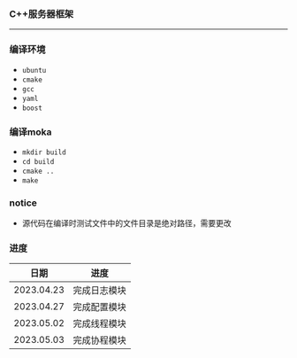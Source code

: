 ### C++服务器框架
---
### 编译环境
- `ubuntu`
- `cmake`
- `gcc`
- `yaml`
- `boost`

### 编译moka
- `mkdir build`
- `cd build`
- `cmake ..`
- `make`

### notice
- 源代码在编译时测试文件中的文件目录是绝对路径，需要更改

### 进度

|日期|进度|
|---|---|
|2023.04.23|完成日志模块|
|2023.04.27|完成配置模块|
|2023.05.02|完成线程模块|
|2023.05.03|完成协程模块|
